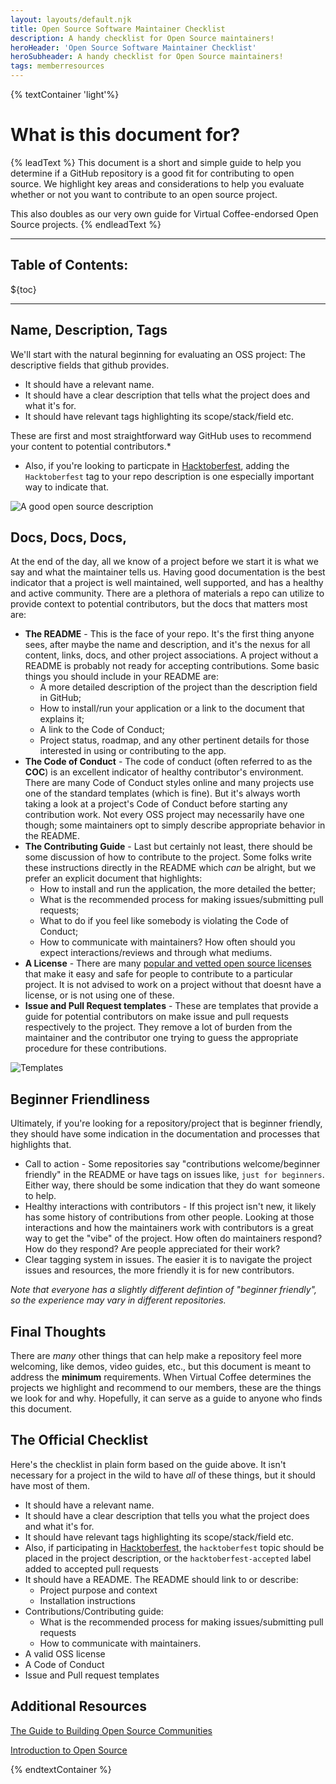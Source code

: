 ```yaml
---
layout: layouts/default.njk
title: Open Source Software Maintainer Checklist
description: A handy checklist for Open Source maintainers!
heroHeader: 'Open Source Software Maintainer Checklist'
heroSubheader: A handy checklist for Open Source maintainers!
tags: memberresources
---
```


{% textContainer 'light'%}

# What is this document for?

{% leadText %}
This document is a short and simple guide to help you determine if a GitHub repository is a good fit for contributing to open source. We highlight key areas and considerations to help you evaluate whether or not you want to contribute to an open source project.

This also doubles as our very own guide for Virtual Coffee-endorsed Open Source projects.
{% endleadText %}

---

## Table of Contents:

${toc}

---

## Name, Description, Tags

We'll start with the natural beginning for evaluating an OSS project: The descriptive fields that github provides.
  - It should have a relevant name.
  - It should have a clear description that tells what the project does and what it's for.
  - It should have relevant tags highlighting its scope/stack/field etc.

These are first and most straightforward way GitHub uses to recommend your content to potential contributors.*

* Also, if you're looking to particpate in [Hacktoberfest](https://hacktoberfest.digitalocean.com/), adding the `Hacktoberfest` tag to your repo description is one especially important way to indicate that.

![A good open source description](https://user-images.githubusercontent.com/13292886/132138464-242c7d64-8b64-4595-b045-8bf028638b43.png)

## Docs, Docs, Docs,

At the end of the day, all we know of a project before we start it is what we say and what the maintainer tells us. Having good documentation is the best indicator that a project is well maintained, well supported, and has a healthy and active community. There are a plethora of materials a repo can utilize to provide context to potential contributors, but the docs that matters most are:
 - **The README** - This is the face of your repo. It's the first thing anyone sees, after maybe the name and description, and it's the nexus for all content, links, docs, and other project associations. A project without a README is probably not ready for accepting contributions. Some basic things you should include in your README are:
    - A more detailed description of the project than the description field in GitHub;
    - How to install/run your application or a link to the document that explains it;
    - A link to the Code of Conduct;
    - Project status, roadmap, and any other pertinent details for those interested in using or contributing to the app.
 - **The Code of Conduct** - The code of conduct (often referred to as the **COC**) is an excellent indicator of healthy contributor's environment. There are many Code of Conduct styles online and many projects use one of the standard templates (which is fine). But it's always worth taking a look at a project's Code of Conduct before starting any contribution work. Not every OSS project may necessarily have one though; some maintainers opt to simply describe appropriate behavior in the README.
 - **The Contributing Guide** - Last but certainly not least, there should be some discussion of how to contribute to the project. Some folks write these instructions directly in the README which _can_ be alright, but we prefer an explicit document that highlights:
    - How to install and run the application, the more detailed the better;
    - What is the recommended process for making issues/submitting pull requests;
    - What to do if you feel like somebody is violating the Code of Conduct;
    - How to communicate with maintainers? How often should you expect interactions/reviews and through what mediums.
 - **A License** - There are many [popular and vetted open source licenses](https://opensource.org/licenses) that make it easy and safe for people to contribute to a particular project. It is not advised to work on a project without that doesnt have a license, or is not using one of these.
 - **Issue and Pull Request templates** - These are templates that provide a guide for potential contributors on make issue and pull requests respectively to the project. They remove a lot of burden from the maintainer and the contributor one trying to guess the appropriate procedure for these contributions.

![Templates](https://user-images.githubusercontent.com/13292886/132138524-0a38d35c-305e-4804-ba36-e7adfa73e09d.png)

## Beginner Friendliness
Ultimately, if you're looking for a repository/project that is beginner friendly, they should have some indication in the documentation and processes that highlights that. 

- Call to action - Some repositories say "contributions welcome/beginner friendly" in the README or have tags on issues like, `just for beginners`. Either way, there should be some indication that they do want someone to help.
- Healthy interactions with contributors - If this project isn't new, it likely has some history of contributions from other people. Looking at those interactions and how the maintainers work with contributors is a great way to get the "vibe" of the project. How often do maintainers respond? How do they respond? Are people appreciated for their work?
- Clear tagging system in issues. The easier it is to navigate the project issues and resources, the more friendly it is for new contributors.

*Note that everyone has a slightly different defintion of "beginner friendly", so the experience may vary in different repositories.*

## Final Thoughts

There are _many_ other things that can help make a repository feel more welcoming, like demos, video guides, etc., but this document is meant to address the **minimum** requirements. When Virtual Coffee determines the projects we highlight and recommend to our members, these are the things we look for and why. Hopefully, it can serve as a guide to anyone who finds this document.

## The Official Checklist
Here's the checklist in plain form based on the guide above. It isn't necessary for a project in the wild to have *all* of these things, but it should have most of them.

- It should have a relevant name.
- It should have a clear description that tells you what the project does and what it's for.
- It should have relevant tags highlighting its scope/stack/field etc.
- Also, if participating in [Hacktoberfest](https://hacktoberfest.digitalocean.com/), the `hacktoberfest` topic should be placed in the project description, or the `hacktoberfest-accepted` label added to accepted pull requests
- It should have a README. The README should link to or describe:
    - Project purpose and context
    - Installation instructions
- Contributions/Contributing guide:
    -  What is the recommended process for making issues/submitting pull requests
    -  How to communicate with maintainers.
- A valid OSS license
- A Code of Conduct
- Issue and Pull request templates


## Additional Resources
[The Guide to Building Open Source Communities](https://opensource.guide/building-community/)

[Introduction to Open Source](https://www.digitalocean.com/community/tutorial_series/an-introduction-to-open-source)

{% endtextContainer %}
